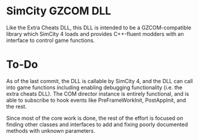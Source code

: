 # SimCity GZCOM DLL
Like the Extra Cheats DLL, this DLL is intended to be a GZCOM-compatible
library which SimCity 4 loads and provides C++-fluent modders with an
interface to control game functions.


# To-Do
As of the last commit, the DLL is callable by SimCity 4, and the DLL can call
into game functions including enabling debugging functionality (i.e. the extra
cheats DLL). The COM director instance is entirely functional, and is able to
subscribe to hook events like PreFrameWorkInit, PostAppInit, and the rest.

Since most of the core work is done, the rest of the effort is focused on
finding other classes and interfaces to add and fixing poorly documented
methods with unknown parameters.
